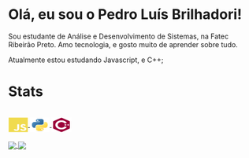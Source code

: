 <!--
**PedroLuisBrilhadori/PedroLuisBrilhadori** is a ✨ _special_ ✨ repository because its `README.md` (this file) appears on your GitHub profile.

Here are some ideas to get you started:

- 🔭 I’m currently working on ...
- 🌱 I’m currently learning ...
- 👯 I’m looking to collaborate on ...
- 🤔 I’m looking for help with ...
- 💬 Ask me about ...
- 📫 How to reach me: ...
- 😄 Pronouns: ...
- ⚡ Fun fact: ...
-->


<h1> Olá, eu sou o Pedro Luís Brilhadori! </h1>

Sou estudante de Análise e Desenvolvimento de Sistemas, na Fatec Ribeirão Preto. 
Amo tecnologia, e gosto muito de aprender sobre tudo. 

Atualmente estou estudando Javascript, e C++; 


# Stats
<div style="display: inline_block"><br>
  <a href="https://github.com/PedroLuisBrilhadori">
  <img align="center" height="30" width="40" src="https://raw.githubusercontent.com/devicons/devicon/master/icons/javascript/javascript-plain.svg">
  <img align="center" height="30" width="40" src="https://raw.githubusercontent.com/devicons/devicon/master/icons/python/python-original.svg">
  <img align="center" height="30" width="40" src="https://raw.githubusercontent.com/devicons/devicon/master/icons/cplusplus/cplusplus-plain.svg">
</div><br>

 <div>
  <a href="https://github.com/PedroLuisBrilhadori">
  <img align="center" height="180em" src="https://github-readme-stats.vercel.app/api?username=PedroLuisBrilhadori&theme=chartreuse-dark&show_icons=true&count_private=true"/>
  <img align="center" height="180em" src="https://github-readme-stats.vercel.app/api/top-langs/?username=PedroLuisBrilhadori&layout=compact&theme=chartreuse-dark&count=16" />
</div>





